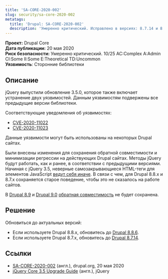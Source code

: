 ```yaml
---
title: 'SA-CORE-2020-002'
slug: security/sa-core-2020-002
metatags:
  title: 'Drupal: SA-CORE-2020-002'
  description: 'Умеренно критический. Исправлено в версиях: 8.7.14 и 8.8.6.'
---
```


**Проект:** Drupal Core\
**Дата публикации:** 20 мая 2020\
**Риск безопасности:** Умеренно критический. 10/25 AC:Complex A:Admin CI:Some II:Some E:Theoretical TD:Uncommon\
**Уязвимость**: Сторонние библиотеки

## Описание

jQuery выпустили обновление 3.5.0, которое также включает устранение двух уязвимостей. Данным уязвимостям подвержены все предыдущие версии библиотеки.

Соответствующие уведомления об уязвимостях:

- [CVE-2020-11022](https://github.com/jquery/jquery/security/advisories/GHSA-gxr4-xjj5-5px2)
- [CVE-2020-11023](https://github.com/jquery/jquery/security/advisories/GHSA-jpcq-cgw6-v4j6)

Данные уязвимости могут быть использованы на некоторых Drupal сайтах.

Были внесены изменения для сохранения обратной совместимости и минимизации регрессии на действующих Drupal сайтах. Методы jQuery будут работать, как и ранее, в соответствии с предыдущими версиями. Начиная с jQuery 3.5, неверные cамозакрывающиеся HTML-теги для элементов JavaScript [ведут себя иначе](https://jquery.com/upgrade-guide/3.5/#description-of-the-change). В связи с чем, для Drupal 8.8.x и 8.7.x сохраняется старое поведение, чтобы это не сказалось на работе сайтов.

В [Drupal 8.9](../../../releases/8/8.9.x/8.9.0/index.md) и [Drupal 9.0](../../../releases/9/9.0.x/9.0.0/index.md) [обратная совместимость](../../../../backward-compatibility/index.md) не будет сохранена.

## Решение

Обновиться до актуальных версий:

- Если используете Drupal 8.8.x, обновитесь до [Drupal 8.8.6](../../../releases/8/8.8.x/8.8.6/index.md).
- Если используете Drupal 8.7.x, обновитесь до [Drupal 8.7.14](../../../releases/8/8.7.x/8.7.14/index.md).

## Ссылки

- [SA-CORE-2020-002](https://www.drupal.org/sa-core-2020-002) (англ.), drupal.org, 20 мая 2020
- [jQuery Core 3.5 Upgrade Guide](https://jquery.com/upgrade-guide/3.5) (англ.), jQuery